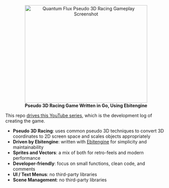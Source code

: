 <p align="center">
  <img src="https://github.com/user-attachments/assets/b8aee94e-8abd-49e6-83c0-6533ffc90d5d" alt="Quantum Flux Pseudo 3D Racing Gameplay Screenshot" width="382" height="305">
  <br>
  <strong>Pseudo 3D Racing Game Written in Go, Using Ebitengine</strong>
</p>

This repo [drives this YouTube series](https://www.youtube.com/playlist?list=PLMuBvrEUO0NXrdv4XskujV2D1DqhhsUOU), which is the development log of creating the game.

- **Pseudo 3D Racing**: uses common pseudo 3D techniques to convert 3D coordinates to 2D screen space and scales objects appropriately
- **Driven by Ebitengine**: written with [Ebitengine](https://github.com/hajimehoshi/ebiten) for simplicity and maintainability
- **Sprites and Vectors**: a mix of both for retro-feels and modern performance
- **Developer-friendly**: focus on small functions, clean code, and comments
- **UI / Text Menus**: no third-party libraries
- **Scene Management**: no third-party libraries
